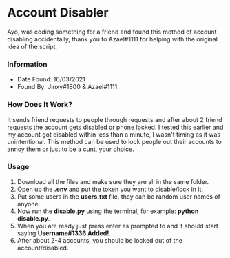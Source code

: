 # Account Disabler
Ayo, was coding something for a friend and found this method of account disabling accidentally, thank you to Azael#1111 for helping with the original idea of the script.
### Information
- Date Found: 16/03/2021
- Found By: Jinxy#1800 & Azael#1111
### How Does It Work?
It sends friend requests to people through requests and after about 2 friend requests the account gets disabled or phone locked. I tested this earlier and my account got disabled within less than a minute, I wasn't timing as it was unintentional. This method can be used to lock people out their accounts to annoy them or just to be a cunt, your choice.
### Usage
1. Download all the files and make sure they are all in the same folder.
2. Open up the **.env** and put the token you want to disable/lock in it.
3. Put some users in the **users.txt** file, they can be random user names of anyone.
4. Now run the **disable.py** using the terminal, for example: **python disable.py**.
5. When you are ready just press enter as prompted to and it should start saying **Username#1336 Added!**.
6. After about 2-4 accounts, you should be locked out of the account/disabled.
